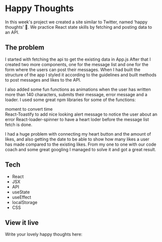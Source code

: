 # Happy Thoughts
In this week's project we created a site similar to Twitter, named ‘happy thoughts’ 💌. We practice React state skills by fetching and posting data to an API.

## The problem
I started with fetching the api to get the existing data in App.js After that I created two more components, one for the message list and one for the form where the users can post their messages. When I had built the structure of the app I styled it according to the guidelines and built methods to post messages and likes to the API. 

I also added some fun functions as animations when the user has written more than 140 characters, submits their message, error message and a loader. I used some great npm libraries for some of the functions: 

moment to convert time     
React-Toastify to add nice looking alert message to notice the user about an error
React-loader-spinner to have a heart loder before the message list fetch is done.

I had a huge problem with connecting my heart button and the amount of likes, and also getting the date to be able to show how many likes a user has made compared to the existing likes. From my one to one with our code coach and some great googling I managed to solve it and got a great result.  

## Tech
- React
- JSX
- API
- useState
- useEffect 
- localStorage
- CSS

## View it live

Write your lovely happy thoughts here: 
